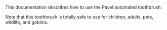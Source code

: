This documentation describes how to use the Pavel automated toothbrush. 

Note that this toothbrush is totally safe to use for children, adults, pets, wildlife, and goblins.
